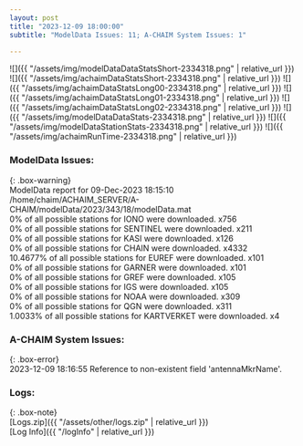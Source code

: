 ```yaml
---
layout: post
title: "2023-12-09 18:00:00"
subtitle: "ModelData Issues: 11; A-CHAIM System Issues: 1"

---
```


![]({{ "/assets/img/modelDataDataStatsShort-2334318.png" | relative_url }})
![]({{ "/assets/img/achaimDataStatsShort-2334318.png" | relative_url }})
![]({{ "/assets/img/achaimDataStatsLong00-2334318.png" | relative_url }})
![]({{ "/assets/img/achaimDataStatsLong01-2334318.png" | relative_url }})
![]({{ "/assets/img/achaimDataStatsLong02-2334318.png" | relative_url }})
![]({{ "/assets/img/modelDataDataStats-2334318.png" | relative_url }})
![]({{ "/assets/img/modelDataStationStats-2334318.png" | relative_url }})
![]({{ "/assets/img/achaimRunTime-2334318.png" | relative_url }})


### ModelData Issues:  
  
{: .box-warning}  
 ModelData report for 09-Dec-2023 18:15:10   
 /home/chaim/ACHAIM_SERVER/A-CHAIM/modelData/2023/343/18/modelData.mat   
 0% of all possible stations for IONO were downloaded. x756   
 0% of all possible stations for SENTINEL were downloaded. x211   
 0% of all possible stations for KASI were downloaded. x126   
 0% of all possible stations for CHAIN were downloaded. x4332   
 10.4677% of all possible stations for EUREF were downloaded. x101   
 0% of all possible stations for GARNER were downloaded. x101   
 0% of all possible stations for GREF were downloaded. x105   
 0% of all possible stations for IGS were downloaded. x105   
 0% of all possible stations for NOAA were downloaded. x309   
 0% of all possible stations for QGN were downloaded. x311   
 1.0033% of all possible stations for KARTVERKET were downloaded. x4   
  
### A-CHAIM System Issues:  
  
{: .box-error}  
2023-12-09 18:16:55 Reference to non-existent field 'antennaMkrName'.  

### Logs:  
  
{: .box-note}  
[Logs.zip]({{ "/assets/other/logs.zip" | relative_url }})  
[Log Info]({{ "/logInfo" | relative_url }})  
